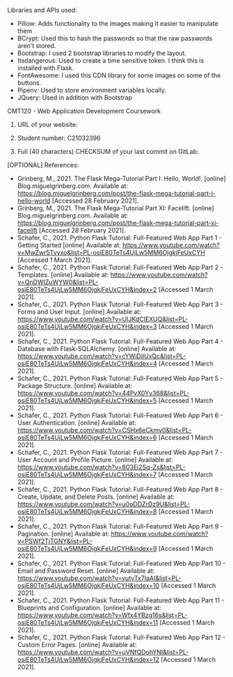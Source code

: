 Libraries and APIs used:
- Pillow: Adds functionality to the images making it easier to manipulate them
- BCrypt: Used this to hash the passwords so that the raw passwords aren't stored.
- Bootstrap: I used 2 bootstrap libraries to modify the layout.
- Itsdangerous: Used to create a time sensitive token. I think this is installed with Flask.
- FontAwesome: I used this CDN library for some images on some of the buttons.
- Pipenv: Used to store environment variables locally.
- JQuery: Used in addition with Bootstrap



CMT120 - Web Application Development Coursework

1. URL of your website:

2. Student number: C21032396

3. Full (40 characters) CHECKSUM of your last commit on GitLab:

[OPTIONAL] References:
- Grinberg, M., 2021. The Flask Mega-Tutorial Part I: Hello, World!. [online] Blog.miguelgrinberg.com. Available at: <https://blog.miguelgrinberg.com/post/the-flask-mega-tutorial-part-i-hello-world> [Accessed 28 February 2021].
- Grinberg, M., 2021. The Flask Mega-Tutorial Part XI: Facelift. [online] Blog.miguelgrinberg.com. Available at: <https://blog.miguelgrinberg.com/post/the-flask-mega-tutorial-part-xi-facelift> [Accessed 28 February 2021].
- Schafer, C., 2021. Python Flask Tutorial: Full-Featured Web App Part 1 - Getting Started
[online] Available at: <https://www.youtube.com/watch?v=MwZwr5Tvyxo&list=PL-osiE80TeTs4UjLw5MM6OjgkjFeUxCYH> [Accessed 1 March 2021].
- Schafer, C., 2021. Python Flask Tutorial: Full-Featured Web App Part 2 - Templates. [online] Available at: <https://www.youtube.com/watch?v=QnDWIZuWYW0&list=PL-osiE80TeTs4UjLw5MM6OjgkjFeUxCYH&index=2> [Accessed 1 March 2021].
- Schafer, C., 2021. Python Flask Tutorial: Full-Featured Web App Part 3 - Forms and User Input. [online] Available at: <https://www.youtube.com/watch?v=UIJKdCIEXUQ&list=PL-osiE80TeTs4UjLw5MM6OjgkjFeUxCYH&index=3> [Accessed 1 March 2021].
- Schafer, C., 2021. Python Flask Tutorial: Full-Featured Web App Part 4 - Database with Flask-SQLAlchemy. [online] Available at: <https://www.youtube.com/watch?v=cYWiDiIUxQc&list=PL-osiE80TeTs4UjLw5MM6OjgkjFeUxCYH&index=4> [Accessed 1 March 2021].
- Schafer, C., 2021. Python Flask Tutorial: Full-Featured Web App Part 5 - Package Structure. [online] Available at: <https://www.youtube.com/watch?v=44PvX0Yv368&list=PL-osiE80TeTs4UjLw5MM6OjgkjFeUxCYH&index=5> [Accessed 1 March 2021].
- Schafer, C., 2021. Python Flask Tutorial: Full-Featured Web App Part 6 - User Authentication. [online] Available at: <https://www.youtube.com/watch?v=CSHx6eCkmv0&list=PL-osiE80TeTs4UjLw5MM6OjgkjFeUxCYH&index=6> [Accessed 1 March 2021].
- Schafer, C., 2021. Python Flask Tutorial: Full-Featured Web App Part 7 - User Account and Profile Picture. [online] Available at: <https://www.youtube.com/watch?v=803Ei2Sq-Zs&list=PL-osiE80TeTs4UjLw5MM6OjgkjFeUxCYH&index=7> [Accessed 1 March 2021].
- Schafer, C., 2021. Python Flask Tutorial: Full-Featured Web App Part 8 - Create, Update, and Delete Posts. [online] Available at: <https://www.youtube.com/watch?v=u0oDDZrDz9U&list=PL-osiE80TeTs4UjLw5MM6OjgkjFeUxCYH&index=8> [Accessed 1 March 2021].
- Schafer, C., 2021. Python Flask Tutorial: Full-Featured Web App Part 9 - Pagination. [online] Available at: <https://www.youtube.com/watch?v=PSWf2TjTGNY&list=PL-osiE80TeTs4UjLw5MM6OjgkjFeUxCYH&index=9> [Accessed 1 March 2021].
- Schafer, C., 2021. Python Flask Tutorial: Full-Featured Web App Part 10 - Email and Password Reset. [online] Available at: <https://www.youtube.com/watch?v=vutyTx7IaAI&list=PL-osiE80TeTs4UjLw5MM6OjgkjFeUxCYH&index=10> [Accessed 1 March 2021].
- Schafer, C., 2021. Python Flask Tutorial: Full-Featured Web App Part 11 - Blueprints and Configuration. [online] Available at: <https://www.youtube.com/watch?v=Wfx4YBzg16s&list=PL-osiE80TeTs4UjLw5MM6OjgkjFeUxCYH&index=11> [Accessed 1 March 2021].
- Schafer, C., 2021. Python Flask Tutorial: Full-Featured Web App Part 12 - Custom Error Pages. [online] Available at: <https://www.youtube.com/watch?v=uVNfQDohYNI&list=PL-osiE80TeTs4UjLw5MM6OjgkjFeUxCYH&index=12> [Accessed 1 March 2021].

